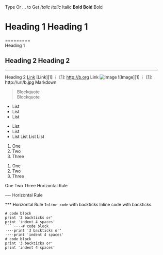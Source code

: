 
Type	Or	… to Get
*Italic*	_Italic_	Italic
**Bold**	__Bold__	Bold
# Heading 1	Heading 1
=========	
Heading 1

## Heading 2	Heading 2
---------	
Heading 2
[Link](http://a.com)	[Link][1]
⋮
[1]: http://b.org	Link
![Image](http://url/a.png)	![Image][1]
⋮
[1]: http://url/b.jpg	Markdown
> Blockquote	 	
Blockquote
* List
* List
* List

- List
- List
- List
List
List
List
1. One
2. Two
3. Three

1) One
2) Two
3) Three

One
Two
Three
Horizontal Rule

---	Horizontal Rule

***	Horizontal Rule
`Inline code` with backticks	 	Inline code with backticks
```
# code block
print '3 backticks or'
print 'indent 4 spaces'
```	····# code block
····print '3 backticks or'
····print 'indent 4 spaces'	
# code block 
print '3 backticks or' 
print 'indent 4 spaces'
